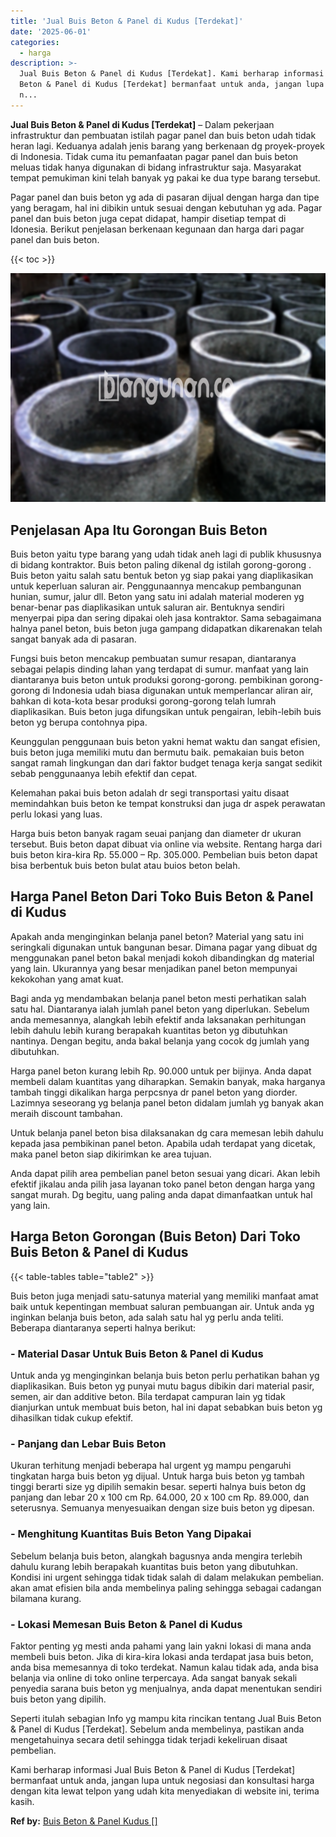 ```yaml
---
title: 'Jual Buis Beton & Panel di Kudus [Terdekat]'
date: '2025-06-01'
categories:
  - harga
description: >-
  Jual Buis Beton & Panel di Kudus [Terdekat]. Kami berharap informasi Jual Buis
  Beton & Panel di Kudus [Terdekat] bermanfaat untuk anda, jangan lupa untuk
  n...
---
```


**Jual Buis Beton & Panel di Kudus \[Terdekat\]** – Dalam pekerjaan infrastruktur dan pembuatan istilah pagar panel dan buis beton udah tidak heran lagi. Keduanya adalah jenis barang yang berkenaan dg proyek-proyek di Indonesia. Tidak cuma itu pemanfaatan pagar panel dan buis beton meluas tidak hanya digunakan di bidang infrastruktur saja. Masyarakat tempat pemukiman kini telah banyak yg pakai ke dua type barang tersebut.

Pagar panel dan buis beton yg ada di pasaran dijual dengan harga dan tipe yang beragam, hal ini dibikin untuk sesuai dengan kebutuhan yg ada. Pagar panel dan buis beton juga cepat didapat, hampir disetiap tempat di Idonesia. Berikut penjelasan berkenaan kegunaan dan harga dari pagar panel dan buis beton.

{{< toc >}}

![Jual Buis Beton & Panel di Kudus [Terdekat]](/images/jual-panel-buis-beton-murah-12.png)

## Penjelasan Apa Itu Gorongan Buis Beton

Buis beton yaitu type barang yang udah tidak aneh lagi di publik khususnya di bidang kontraktor. Buis beton paling dikenal dg istilah gorong-gorong . Buis beton yaitu salah satu bentuk beton yg siap pakai yang diaplikasikan untuk keperluan saluran air. Penggunaannya mencakup pembangunan hunian, sumur, jalur dll. Beton yang satu ini adalah material moderen yg benar-benar pas diaplikasikan untuk saluran air. Bentuknya sendiri menyerpai pipa dan sering dipakai oleh jasa kontraktor. Sama sebagaimana halnya panel beton, buis beton juga gampang didapatkan dikarenakan telah sangat banyak ada di pasaran.

Fungsi buis beton mencakup pembuatan sumur resapan, diantaranya sebagai pelapis dinding lahan yang terdapat di sumur. manfaat yang lain diantaranya buis beton untuk produksi gorong-gorong. pembikinan gorong-gorong di Indonesia udah biasa digunakan untuk memperlancar aliran air, bahkan di kota-kota besar produksi gorong-gorong telah lumrah diaplikasikan. Buis beton juga difungsikan untuk pengairan, lebih-lebih buis beton yg berupa contohnya pipa.

Keunggulan penggunaan buis beton yakni hemat waktu dan sangat efisien, buis beton juga memiliki mutu dan bermutu baik. pemakaian buis beton sangat ramah lingkungan dan dari faktor budget tenaga kerja sangat sedikit sebab penggunaanya lebih efektif dan cepat.

Kelemahan pakai buis beton adalah dr segi transportasi yaitu disaat memindahkan buis beton ke tempat konstruksi dan juga dr aspek perawatan perlu lokasi yang luas.

Harga buis beton banyak ragam seuai panjang dan diameter dr ukuran tersebut. Buis beton dapat dibuat via online via website. Rentang harga dari buis beton kira-kira Rp. 55.000 – Rp. 305.000. Pembelian buis beton dapat bisa berbentuk buis beton bulat atau buios beton belah.

## Harga Panel Beton Dari Toko Buis Beton & Panel di Kudus

Apakah anda menginginkan belanja panel beton? Material yang satu ini seringkali digunakan untuk bangunan besar. Dimana pagar yang dibuat dg menggunakan panel beton bakal menjadi kokoh dibandingkan dg material yang lain. Ukurannya yang besar menjadikan panel beton mempunyai kekokohan yang amat kuat.

Bagi anda yg mendambakan belanja panel beton mesti perhatikan salah satu hal. Diantaranya ialah jumlah panel beton yang diperlukan. Sebelum anda memesannya, alangkah lebih efektif anda laksanakan perhitungan lebih dahulu lebih kurang berapakah kuantitas beton yg dibutuhkan nantinya. Dengan begitu, anda bakal belanja yang cocok dg jumlah yang dibutuhkan.

Harga panel beton kurang lebih Rp. 90.000 untuk per bijinya. Anda dapat membeli dalam kuantitas yang diharapkan. Semakin banyak, maka harganya tambah tinggi dikalikan harga perpcsnya dr panel beton yang diorder. Lazimnya seseorang yg belanja panel beton didalam jumlah yg banyak akan meraih discount tambahan.

Untuk belanja panel beton bisa dilaksanakan dg cara memesan lebih dahulu kepada jasa pembikinan panel beton. Apabila udah terdapat yang dicetak, maka panel beton siap dikirimkan ke area tujuan.

Anda dapat pilih area pembelian panel beton sesuai yang dicari. Akan lebih efektif jikalau anda pilih jasa layanan toko panel beton dengan harga yang sangat murah. Dg begitu, uang paling anda dapat dimanfaatkan untuk hal yang lain.

## Harga Beton Gorongan (Buis Beton) Dari Toko Buis Beton & Panel di Kudus

{{< table-tables table="table2" >}}

Buis beton juga menjadi satu-satunya material yang memiliki manfaat amat baik untuk kepentingan membuat saluran pembuangan air. Untuk anda yg inginkan belanja buis beton, ada salah satu hal yg perlu anda teliti. Beberapa diantaranya seperti halnya berikut:

### \- Material Dasar Untuk Buis Beton & Panel di Kudus

Untuk anda yg menginginkan belanja buis beton perlu perhatikan bahan yg diaplikasikan. Buis beton yg punyai mutu bagus dibikin dari material pasir, semen, air dan additive beton. Bila terdapat campuran lain yg tidak dianjurkan untuk membuat buis beton, hal ini dapat sebabkan buis beton yg dihasilkan tidak cukup efektif.

### \- Panjang dan Lebar Buis Beton

Ukuran terhitung menjadi beberapa hal urgent yg mampu pengaruhi tingkatan harga buis beton yg dijual. Untuk harga buis beton yg tambah tinggi berarti size yg dipilih semakin besar. seperti halnya buis beton dg panjang dan lebar 20 x 100 cm Rp. 64.000, 20 x 100 cm Rp. 89.000, dan seterusnya. Semuanya menyesuaikan dengan size buis beton yg dipesan.

### \- Menghitung Kuantitas Buis Beton Yang Dipakai

Sebelum belanja buis beton, alangkah bagusnya anda mengira terlebih dahulu kurang lebih berapakah kuantitas buis beton yang dibutuhkan. Kondisi ini urgent sehingga tidak tidak salah di dalam melakukan pembelian. akan amat efisien bila anda membelinya paling sehingga sebagai cadangan bilamana kurang.

### \- Lokasi Memesan Buis Beton & Panel di Kudus

Faktor penting yg mesti anda pahami yang lain yakni lokasi di mana anda membeli buis beton. Jika di kira-kira lokasi anda terdapat jasa buis beton, anda bisa memesannya di toko terdekat. Namun kalau tidak ada, anda bisa belanja via online di toko online terpercaya. Ada sangat banyak sekali penyedia sarana buis beton yg menjualnya, anda dapat menentukan sendiri buis beton yang dipilih.

Seperti itulah sebagian Info yg mampu kita rincikan tentang Jual Buis Beton & Panel di Kudus \[Terdekat\]. Sebelum anda membelinya, pastikan anda mengetahuinya secara detil sehingga tidak terjadi kekeliruan disaat pembelian.

Kami berharap informasi Jual Buis Beton & Panel di Kudus \[Terdekat\] bermanfaat untuk anda, jangan lupa untuk negosiasi dan konsultasi harga dengan kita lewat telpon yang udah kita menyediakan di website ini, terima kasih.

**Ref by:** [Buis Beton & Panel Kudus []](https://id.wikipedia.org/wiki/Buis)
